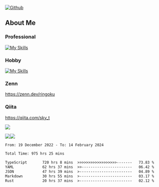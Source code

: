 [![Github](https://img.shields.io/github/followers/skyt-a?label=Follow&style=social)](https://github.com/skyt-a)

## About Me
### Professional
[![My Skills](https://skillicons.dev/icons?i=react,ts,js,nodejs,java,graphql,firebase,githubactions&theme=light)](https://skillicons.dev)
### Hobby
[![My Skills](https://skillicons.dev/icons?i=unity,rust,py&theme=light)](https://skillicons.dev)

### Zenn
https://zenn.dev/ringoku
### Qiita
https://qiita.com/sky_t


![](https://github-profile-summary-cards.vercel.app/api/cards/profile-details?username=skyt-a&theme=default)

![](https://github-profile-summary-cards.vercel.app/api/cards/repos-per-language?username=skyt-a&theme=default)![](https://github-profile-summary-cards.vercel.app/api/cards/stats?username=RinGoku&theme=default)

<!--START_SECTION:waka-->

```txt
From: 19 December 2022 - To: 14 February 2024

Total Time: 975 hrs 25 mins

TypeScript       720 hrs 8 mins  >>>>>>>>>>>>>>>>>>-------   73.83 %
YAML             62 hrs 37 mins  >>-----------------------   06.42 %
JSON             47 hrs 39 mins  >------------------------   04.89 %
Markdown         30 hrs 55 mins  >------------------------   03.17 %
Rust             20 hrs 37 mins  >------------------------   02.12 %
```

<!--END_SECTION:waka-->
